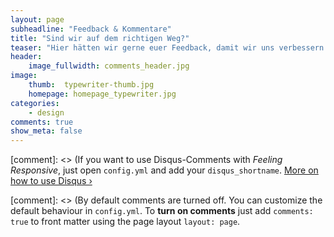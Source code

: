 ```yaml
---
layout: page
subheadline: "Feedback & Kommentare"
title: "Sind wir auf dem richtigen Weg?"
teaser: "Hier hätten wir gerne euer Feedback, damit wir uns verbessern können. Wir starten gerne und wollen von euch wissen was euch interessiert! Sind wir auf dem richtigen Weg?"
header:
    image_fullwidth: comments_header.jpg
image:
    thumb:  typewriter-thumb.jpg
    homepage: homepage_typewriter.jpg
categories:
    - design
comments: true
show_meta: false
---
```

[comment]: <> (If you want to use Disqus-Comments with *Feeling Responsive*, just open `config.yml` and add your `disqus_shortname`. [More on how to use Disqus ›](https://disqus.com/websites/)
<!--more-->

[comment]: <> (By default comments are turned off. You can customize the default behaviour in `config.yml`. To **turn on comments** just add `comments: true` to front matter using the page layout `layout: page`.
